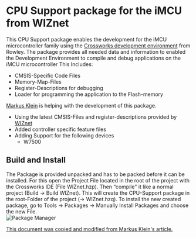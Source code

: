 # CPU Support package for the iMCU from WIZnet

This CPU Support package enables the development for the iMCU microcontroller family using the [Crossworks development environment](https://rowley.co.uk/arm/index.htm) from Rowley. The package provides all needed data and information to enabled the Development Environment to compile and debug applications on the iMCU microcontroller
This Includes:

- CMSIS-Specific Code Files
- Memory-Map-Files
- Register-Descriptions for debugging
- Loader for programming the application to the Flash-memory

[Markus Klein](https://github.com/Masmiseim36) is helping with the development of this package.

- Using the latest CMSIS-Files and register-descriptions provided by [WIZnet](https://github.com/Wiznet/W7500x_StdPeriph_Lib)
- Added controller specific feature files
- Adding Support for the following devices
  - W7500

## Build and Install

The Package is provided unpacked and has to be packed before it can be installed. For this open the Project File located in the root of the project with the Crossworks IDE (File WIZnet.hzp). Then “compile" it like a normal project (Build -> Build WIZnet). This will create the CPU-Support package in the root-Folder of the project (-> WIZnet.hzq).
To install the new created package, go to Tools -> Packages -> Manually Install Packages and choose the new File.  
![Package Manager](./doc/Menu_PackageManagerManual.png)


[This document was copied and modified from Markus Klein's article.](https://github.com/Masmiseim36/Kinetis)